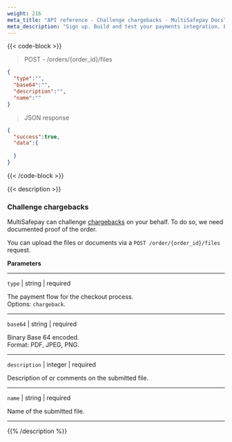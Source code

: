 ```yaml
---
weight: 216
meta_title: "API reference - Challenge chargebacks - MultiSafepay Docs"
meta_description: "Sign up. Build and test your payments integration. Explore our products and services. Use our API reference, SDKs, and wrappers. Get support."
---
```

{{< code-block >}}
> POST - /orders/{order_id}/files

```json
{
  "type":"",
  "base64":"",
  "description":"",
  "name":""
}
```

> JSON response

```json
{
  "success":true,
  "data":{
    
  }
}
```
{{< /code-block >}}

{{< description >}}
### Challenge chargebacks

MultiSafepay can challenge [chargebacks](/payments/chargebacks/) on your behalf. To do so, we need documented proof of the order.

You can upload the files or documents via a `POST /order/{order_id}/files` request.

**Parameters**

----------------
`type` | string | required

The payment flow for the checkout process.  
Options: `chargeback`.

----------------
`base64` | string | required

Binary Base 64 encoded.  
Format: PDF, JPEG, PNG. 

----------------
`description` | integer | required

Description of or comments on the submitted file. 

----------------
`name` | string | required

Name of the submitted file.

----------------

{{% /description %}}

